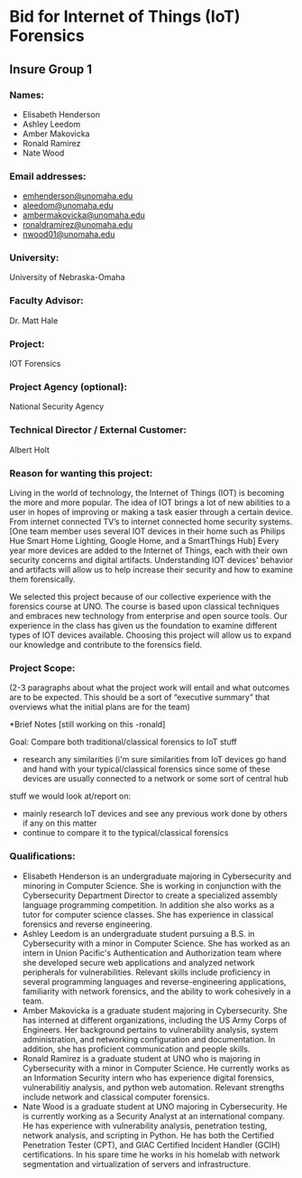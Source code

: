 # Bid for Internet of Things (IoT) Forensics
## Insure Group 1


### Names:
* Elisabeth Henderson
* Ashley Leedom
* Amber Makovicka
* Ronald Ramirez
* Nate Wood

### Email addresses:
* emhenderson@unomaha.edu
* aleedom@unomaha.edu
* ambermakovicka@unomaha.edu
* ronaldramirez@unomaha.edu
* nwood01@unomaha.edu

### University:
University of Nebraska-Omaha

### Faculty Advisor:
Dr. Matt Hale

### Project:
IOT Forensics

### Project Agency (optional):
National Security Agency

### Technical Director / External Customer:
Albert Holt

### Reason for wanting this project:

Living in the world of technology, the Internet of Things (IOT) is becoming the more and more popular. The idea of IOT brings a lot of new abilities to a user in hopes of improving or making a task easier through a certain device. From internet connected TV’s to internet connected home security systems. [One team member uses several IOT devices in their home such as Philips Hue Smart Home Lighting, Google Home, and a SmartThings Hub] Every year more devices are added to the Internet of Things, each with their own security concerns and digital artifacts. Understanding IOT devices' behavior and artifacts will allow us to help increase their security and how to examine them forensically. 

We selected this project because of our collective experience with the forensics course at UNO.  The course is based upon classical techniques and embraces new technology from enterprise and open source tools. Our experience in the class has given us the foundation to examine different types of IOT devices available. Choosing this project will allow us to expand our knowledge and contribute to the forensics field. 

### Project Scope:

(2-3 paragraphs about what the project work will entail and what outcomes are to be expected. This should be a sort of “executive summary” that overviews what the initial plans are for the team)



*Brief Notes [still working on this -ronald]

Goal: Compare both traditional/classical forensics to IoT stuff
- research any similarities (i'm sure similarities from IoT devices go hand and hand with your typical/classical forensics since some of these devices are usually connected to a network or some sort of central hub

stuff we would look at/report on:
- mainly research IoT devices and see any previous work done by others if any on this matter
- continue to compare it to the typical/classical forensics 

### Qualifications:

* Elisabeth Henderson is an undergraduate majoring in Cybersecurity and minoring in Computer Science. She is working in conjunction with the Cybersecurity Department Director to create a specialized assembly language programming competition. In addition she also works as a tutor for computer science classes. She has experience in classical forensics and reverse engineering.
* Ashley Leedom is an undergraduate student pursuing a B.S. in Cybersecurity with a minor in Computer Science.  She has worked as an intern in Union Pacific's Authentication and Authorization team where she developed secure web applications and analyzed network peripherals for vulnerabilities.  Relevant skills include proficiency in several programming languages and reverse-engineering applications, familiarity with network forensics, and the ability to work cohesively in a team.   
* Amber Makovicka is a graduate student majoring in Cybersecurity. She has interned at different organizations, including the US Army Corps of Engineers. Her background pertains to vulnerability analysis, system administration, and networking configuration and documentation. In addition, she has proficient communication and people skills. 
* Ronald Ramirez is a graduate student at UNO who is majoring in Cybersecurity with a minor in Computer Science. He currently works as an Information Security intern who has experience digital forensics, vulnerabilitiy analysis, and python web automation. Relevant strengths include network and classical computer forensics. 
* Nate Wood is a graduate student at UNO majoring in Cybersecurity. He is currently working as a Security Analyst at an international company. He has experience with vulnerability analysis, penetration testing, network analysis, and scripting in Python. He has both the Certified Penetration Tester (CPT), and GIAC Certified Incident Handler (GCIH) certifications. In his spare time he works in his homelab with network segmentation and virtualization of servers and infrastructure. 
